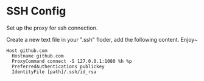 # SSH Config

Set up the proxy for ssh connection.

Create a new text file in your ".ssh" floder, add the following content. Enjoy~

```
Host github.com
  Hostname github.com
  ProxyCommand connect -S 127.0.0.1:1080 %h %p
  PreferredAuthentications publickey
  IdentityFile [path]/.ssh/id_rsa
```
